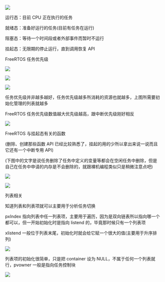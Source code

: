 

![](https://cdn.nlark.com/yuque/0/2024/png/40891866/1726219357825-9d651799-a5b8-4890-828f-4c3430e8356f.png)

运行态：目前 CPU 正在执行的任务

就绪态：准备好运行的任务(目前有任务在运行)

阻塞态：等待一个时间段或者外部事件而暂时不运行

挂起态：无限期的停止运行，直到调用恢复 API



FreeRTOS 任务优先级

![](https://cdn.nlark.com/yuque/0/2024/png/40891866/1726219364645-aa55f2f1-ed46-4af4-a456-0f6a9318d6fb.png)

![](https://cdn.nlark.com/yuque/0/2024/png/40891866/1726232234467-18ab4e6e-8e78-487f-a714-f9ccf3aefc7f.png)

![](https://cdn.nlark.com/yuque/0/2024/png/40891866/1726232213583-9fd98703-a947-41c8-ada2-560d93c4b2a8.png)

任务优先级并非越多越好，任务优先级越多所消耗的资源也就越多，上图所需要初始化管理的列表就越多



FreeRTOS 任务优先级数值越大优先级越高，跟中断优先级刚好相反

![](https://cdn.nlark.com/yuque/0/2024/png/40891866/1726219370803-16c5c57a-3f0d-4cdc-87c3-1989b3955d93.png)



FreeRTOS 与挂起态有关的函数

(删除、创建那些函数 API 已经比较熟悉了，挂起的用的少所以拿出来说一说而且它还有一个中断专用 API)

(下图中的文字是说任务删除了任务中定义的变量等都会在空闲任务中删除，但是自己在任务中申请的内存是不会删除的，就跟裸机编程类似只是稍微注意点吧)

![](https://cdn.nlark.com/yuque/0/2024/png/40891866/1726219377404-9f9fc3ba-ca29-4fb5-bcec-af7b90fa30fa.png)

![](https://cdn.nlark.com/yuque/0/2024/png/40891866/1726219383186-65a8228a-610c-4e8e-8147-b5015a9059d1.png)



列表相关

知道列表和列表项就可以主要用于分析任务切换 

pxIndex 指向列表中任一列表项，主要用于遍历，因为是双向链表所以指向哪一个都可以，但一开始初始化时是指向 listend 的，毕竟那时候只有一个列表项

xlistend 一般位于列表末尾，初始化时就会给它赋一个很大的值(主要用于升序排列)

![](https://cdn.nlark.com/yuque/0/2024/png/40891866/1726226916328-240499de-9368-4341-9134-96c20f7519a0.png)

列表项的初始化很简单，只是把 container 设为 NULL，不属于任何一个列表就行，pvowner 一般是指向任务控制块

![](https://cdn.nlark.com/yuque/0/2024/png/40891866/1726226922336-4b7de4a9-6994-4731-a818-d2a98c1edc07.png)





